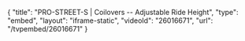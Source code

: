 {
    "title": "PRO-STREET-S | Coilovers -- Adjustable Ride Height",
    "type": "embed",
    "layout": "iframe-static",
    "videoId": "26016671",
    "url": "\/tvpembed\/26016671"
}
